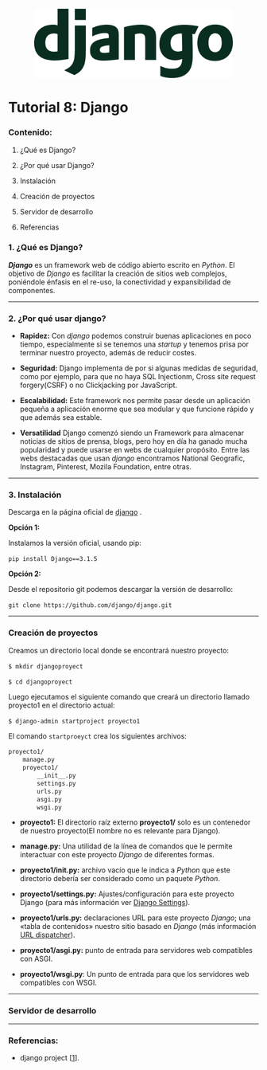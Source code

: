 <p align="center">
<img src = "img/django.png" width="400">
</p>


# Tutorial 8: Django


### Contenido:

1. ¿Qué es Django?
2. ¿Por qué usar Django?
3. Instalación 
4. Creación de proyectos
5. Servidor de desarrollo

6. Referencias



### 1. ¿Qué es Django?


***Django*** es un framework web de código abierto escrito en *Python*. El objetivo de *Django* es facilitar la creación de sitios web complejos, poniéndole énfasis en el re-uso, la conectividad y expansibilidad de componentes.
******
### 2. ¿Por qué usar django?

* **Rapidez:**
Con *django* podemos construir buenas aplicaciones en poco tiempo, especialmente si se tenemos una *startup* y tenemos prisa por terminar nuestro proyecto, además de reducir costes.

* **Seguridad:** 
Django implementa de por si algunas medidas de seguridad, como por ejemplo, para que no haya SQL Injectionm, Cross site request forgery(CSRF) o no Clickjacking por JavaScript.

* **Escalabilidad:**
Este framework nos permite pasar desde un aplicación pequeña a aplicación enorme que sea modular y que funcione rápido y que además sea estable.

* **Versatilidad** 
Django comenzó siendo un Framework para almacenar noticias de sitios de prensa, blogs, pero hoy en día ha ganado mucha popularidad y puede usarse en webs de cualquier propósito. Entre las webs destacadas que usan *django* encontramos National Geografic, Instagram, Pinterest, Mozila Foundation, entre otras.


****

 ### 3. Instalación

Descarga en la página oficial de [django](https://www.djangoproject.com/download/) .

**Opción 1:** 

Instalamos la versión oficial, usando pip:

`pip install Django==3.1.5`

**Opción 2:**

Desde el repositorio git podemos descargar la versión de desarrollo:

`git clone https://github.com/django/django.git`


****

### Creación de proyectos

Creamos un directorio local donde se encontrará nuestro proyecto:

`$ mkdir djangoproyect`

`$ cd djangoproyect`

Luego ejecutamos el siguiente comando que creará un directorio llamado proyecto1 en el directorio actual:

`$ django-admin startproject proyecto1`

El comando `startproeyct` crea los siguientes archivos:

````````
proyecto1/
    manage.py
    proyecto1/
        __init__.py
        settings.py
        urls.py
        asgi.py
        wsgi.py

````````

* **proyecto1:** El directorio raíz externo **proyecto1/** solo es un contenedor de nuestro proyecto(El nombre no es relevante para Django).

* **manage.py:**  Una utilidad de la línea de comandos que le permite interactuar con este proyecto *Django* de diferentes formas.

* **proyecto1/__init__.py:** archivo vacío que le indica a *Python* que este directorio debería ser considerado como un paquete *Python*.

* **proyecto1/settings.py:** Ajustes/configuración para este proyecto Django (para más información ver [Django Settings](https://docs.djangoproject.com/es/3.1/topics/settings/)).


* **proyecto1/urls.py:** declaraciones URL para este proyecto *Django*; una «tabla de contenidos» nuestro sitio basado en *Django* (más información [URL dispatcher](https://docs.djangoproject.com/es/3.1/topics/http/urls/)).

* **proyecto1/asgi.py:** punto de entrada para servidores web compatibles con ASGI.

* **proyecto1/wsgi.py**: Un punto de entrada para que los servidores web compatibles con WSGI.

**** 
### Servidor de desarrollo
***
### Referencias: 

* django project [[1](https://www.djangoproject.com/)].












